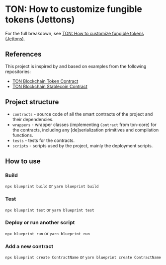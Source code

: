 # TON: How to customize fungible tokens (Jettons)

For the full breakdown, see [TON: How to customize fungible tokens (Jettons)](https://docs.chainstack.com/docs/ton-how-to-customize-fungible-tokens-jettons).

## References

This project is inspired by and based on examples from the following repositories:

- [TON Blockchain Token Contract](https://github.com/ton-blockchain/token-contract/tree/main)
- [TON Blockchain Stablecoin Contract](https://github.com/ton-blockchain/stablecoin-contract)

## Project structure

-   `contracts` - source code of all the smart contracts of the project and their dependencies.
-   `wrappers` - wrapper classes (implementing `Contract` from ton-core) for the contracts, including any [de]serialization primitives and compilation functions.
-   `tests` - tests for the contracts.
-   `scripts` - scripts used by the project, mainly the deployment scripts.

## How to use

### Build

`npx blueprint build` or `yarn blueprint build`

### Test

`npx blueprint test` or `yarn blueprint test`

### Deploy or run another script

`npx blueprint run` or `yarn blueprint run`

### Add a new contract

`npx blueprint create ContractName` or `yarn blueprint create ContractName`
